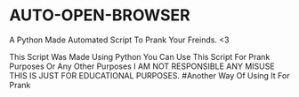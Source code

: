 # AUTO-OPEN-BROWSER
A Python Made Automated  Script To Prank Your Freinds. &lt;3

This Script Was Made Using Python You Can Use This Script For Prank Purposes Or Any Other Purposes
I AM NOT RESPONSIBLE ANY MISUSE THIS IS JUST FOR EDUCATIONAL PURPOSES.
#Another Way Of Using It For Prank
